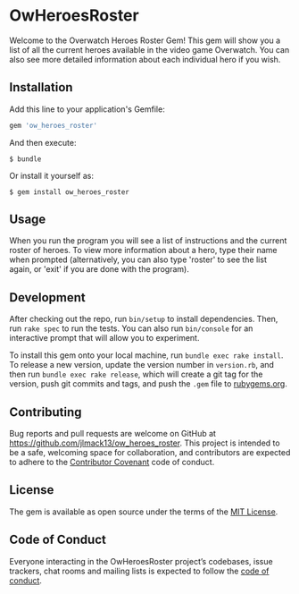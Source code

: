 # OwHeroesRoster

Welcome to the Overwatch Heroes Roster Gem! This gem will show you a list of all the current heroes available in the video game Overwatch. You can also see more detailed information about each individual hero if you wish.

## Installation

Add this line to your application's Gemfile:

```ruby
gem 'ow_heroes_roster'
```

And then execute:

    $ bundle

Or install it yourself as:

    $ gem install ow_heroes_roster

## Usage

When you run the program you will see a list of instructions and the current roster of heroes. To view more information about a hero, type their name when prompted (alternatively, you can also type 'roster' to see the list again, or 'exit' if you are done with the program).

## Development

After checking out the repo, run `bin/setup` to install dependencies. Then, run `rake spec` to run the tests. You can also run `bin/console` for an interactive prompt that will allow you to experiment.

To install this gem onto your local machine, run `bundle exec rake install`. To release a new version, update the version number in `version.rb`, and then run `bundle exec rake release`, which will create a git tag for the version, push git commits and tags, and push the `.gem` file to [rubygems.org](https://rubygems.org).

## Contributing

Bug reports and pull requests are welcome on GitHub at https://github.com/jlmack13/ow_heroes_roster. This project is intended to be a safe, welcoming space for collaboration, and contributors are expected to adhere to the [Contributor Covenant](http://contributor-covenant.org) code of conduct.

## License

The gem is available as open source under the terms of the [MIT License](http://opensource.org/licenses/MIT).

## Code of Conduct

Everyone interacting in the OwHeroesRoster project’s codebases, issue trackers, chat rooms and mailing lists is expected to follow the [code of conduct](https://github.com/jlmack13/ow_heroes_roster/blob/master/CODE_OF_CONDUCT.md).
